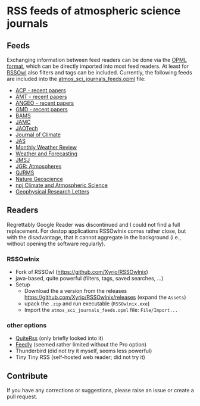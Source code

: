 # RSS feeds of atmospheric science journals


## Feeds

Exchanging information between feed readers can be done via the [OPML format](https://en.wikipedia.org/wiki/OPML), which can be directly imported into most feed readers.
At least for [RSSOwl](#RSSOwlnix) also filters and tags can be included.
Currently, the following feeds are included into the [atmos_sci_journals_feeds.opml](atmos_sci_journals_feeds.opml) file:

- [ACP - recent papers](https://acp.copernicus.org/articles/xml/rss2_0.xml)
- [AMT - recent papers](https://amt.copernicus.org/articles/xml/rss2_0.xml)
- [ANGEO - recent papers](https://angeo.copernicus.org/articles/xml/rss2_0.xml)
- [GMD - recent papers](https://gmd.copernicus.org/articles/xml/rss2_0.xml)
- [BAMS](https://journals.ametsoc.org/journalissuetocrss/journals/bams/bams-overview.xml)
- [JAMC](https://journals.ametsoc.org/journalissuetocrss/journals/apme/apme-overview.xml)
- [JAOTech](https://journals.ametsoc.org/journalissuetocrss/journals/atot/atot-overview.xml)
- [Journal of Climate](https://journals.ametsoc.org/journalissuetocrss/journals/clim/clim-overview.xml)
- [JAS](https://journals.ametsoc.org/journalissuetocrss/journals/atsc/atsc-overview.xml)
- [Monthly Weather Review](https://journals.ametsoc.org/journalissuetocrss/journals/mwre/mwre-overview.xml)
- [Weather and Forecasting](https://journals.ametsoc.org/journalissuetocrss/journals/wefo/wefo-overview.xml)
- [JMSJ](http://jmsj.metsoc.jp/RSS.xml)
- [JGR: Atmospheres](https://agupubs.onlinelibrary.wiley.com/action/showFeed?jc=21698996&amp;type=etoc&amp;feed=rss)
- [QJRMS](https://rmets.onlinelibrary.wiley.com/action/showFeed?jc=1477870X&amp;type=etoc&amp;feed=rss)
- [Nature Geoscience](http://feeds.nature.com/ngeo/rss/current)
- [npj Climate and Atmospheric Science](http://feeds.nature.com/npjclimatsci/rss/current)
- [Geophysical Research Letters](https://agupubs.onlinelibrary.wiley.com/feed/19448007/most-recent)


## Readers
Regrettably Google Reader was discontinued and I could not find a full replacement.
For destop applications RSSOwlnix comes rather close, but with the disadvantage, that it cannot aggregate in the background (i.e., without opening the software regularly).

### RSSOwlnix

- Fork of RSSOwl (https://github.com/Xyrio/RSSOwlnix)
- java-based, quite powerful (filters, tags, saved searches, ...)
- Setup
    - Download the a version from the releases https://github.com/Xyrio/RSSOwlnix/releases (expand the `Assets`)
    - upack the `.zip` and run executable (`RSSOwlnix.exe`)
    - Import the `atmos_sci_journals_feeds.opml` file: `File/Import...`

### other options

- [QuiteRss](https://quiterss.org/) (only briefly looked into it)
- [Feedly](https://feedly.com/) (seemed rather limited without the Pro option)
- Thunderbird (did not try it myself, seems less powerful)
- Tiny Tiny RSS (self-hosted web reader; did not try it)


## Contribute
If you have any corrections or suggestions, please raise an issue or create a pull request.
